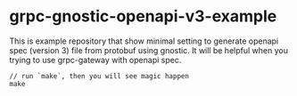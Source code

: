 # grpc-gnostic-openapi-v3-example

This is example repository that show minimal setting to generate openapi spec (version 3) file from protobuf using gnostic.
It will be helpful when you trying to use grpc-gateway with openapi spec.

```
// run `make`, then you will see magic happen
make
```